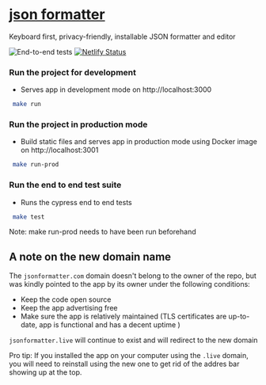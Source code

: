 # [json formatter](https://jsonformatter.com)

Keyboard first, privacy-friendly, installable JSON formatter and editor

![End-to-end tests](https://github.com/alexandrunastase/json-formatter-live/workflows/End-to-end%20tests/badge.svg?branch=main)
[![Netlify Status](https://api.netlify.com/api/v1/badges/dec0f7d7-666e-4b01-ab1e-b282a52ab6d5/deploy-status)](https://app.netlify.com/sites/jfl/deploys)

### Run the project for development

- Serves app in development mode on http://localhost:3000

```bash
 make run
```

### Run the project in production mode

- Build static files and serves app in production mode using Docker image on http://localhost:3001

```bash
 make run-prod
```

### Run the end to end test suite

- Runs the cypress end to end tests

```bash
 make test
```

Note: make run-prod needs to have been run beforehand

## A note on the new domain name

The `jsonformatter.com` domain doesn't belong to the owner of the repo, but was kindly pointed to the app by its owner under the following conditions:

- Keep the code open source
- Keep the app advertising free
- Make sure the app is relatively maintained (TLS certificates are up-to-date, app is functional and has a decent uptime )

`jsonformatter.live` will continue to exist and will redirect to the new domain

Pro tip: If you installed the app on your computer using the `.live` domain, you will need to reinstall using the new one to get rid of the addres bar showing up at the top.
